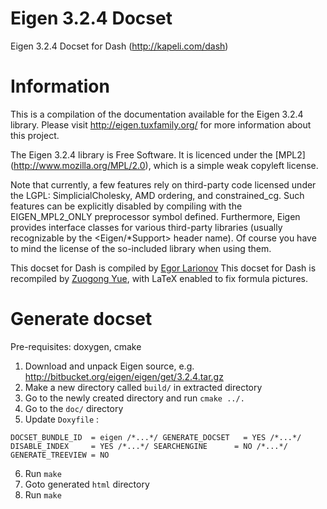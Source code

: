 Eigen 3.2.4 Docset
==================

Eigen 3.2.4 Docset for Dash (http://kapeli.com/dash)

# Information

This is a compilation of the documentation available for the Eigen 3.2.4 library.
Please visit http://eigen.tuxfamily.org/ for more information about this project.

The Eigen 3.2.4 library is Free Software. It is licenced under the [MPL2]
(http://www.mozilla.org/MPL/2.0), which is a simple weak copyleft license.

Note that currently, a few features rely on third-party code licensed under the
LGPL: SimplicialCholesky, AMD ordering, and constrained_cg. Such features can be
explicitly disabled by compiling with the EIGEN_MPL2_ONLY preprocessor symbol
defined. Furthermore, Eigen provides interface classes for various third-party
libraries (usually recognizable by the <Eigen/*Support> header name). Of course
you have to mind the license of the so-included library when using them.

This docset for Dash is compiled by [Egor Larionov](https://github.com/elrnv)
This docset for Dash is recompiled by [Zuogong Yue](https://github.com/oracleyue), with LaTeX enabled to fix formula pictures.

# Generate docset

Pre-requisites: doxygen, cmake

1. Download and unpack Eigen source, e.g. http://bitbucket.org/eigen/eigen/get/3.2.4.tar.gz
2. Make a new directory called ``build/`` in extracted directory
3. Go to the newly created directory and run ``cmake ../.``
4. Go to the ``doc/`` directory
5. Update ``Doxyfile`` :

``
      DOCSET_BUNDLE_ID  = eigen
      /*...*/
      GENERATE_DOCSET   = YES
      /*...*/
      DISABLE_INDEX     = YES
      /*...*/
      SEARCHENGINE      = NO
      /*...*/
      GENERATE_TREEVIEW = NO
``

6. Run ``make``
7. Goto generated ``html`` directory
8. Run ``make``
